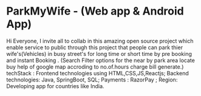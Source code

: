 # ParkMyWife - (Web app & Android App)
Hi Everyone, I invite all to collab in this amazing open source project which enable  service to public through this project that people can park thier wife's(Vehicles) in busy street's for long time or short time by pre booking and instant Booking . 
(Search Filter options for the near by park area locate buy help of google map accroding to no.of.hours charge bill generate.)
techStack : Frontend technologies using HTML,CSS,JS,Reactjs;                                                                            Backend technologies: Java, SpringBoot, SQL;
Payments : RazorPay ;
Region: Developing app for countries like India.

